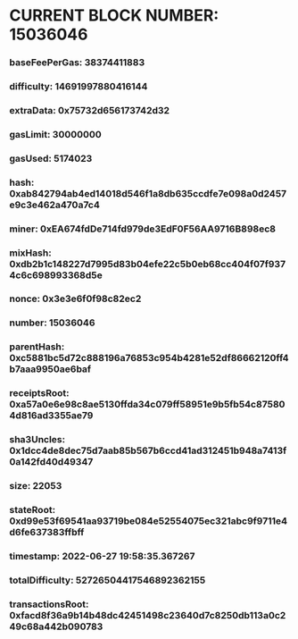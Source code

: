 # CURRENT BLOCK NUMBER: 15036046

### baseFeePerGas: 38374411883
### difficulty: 14691997880416144
### extraData: 0x75732d656173742d32
### gasLimit: 30000000
### gasUsed: 5174023
### hash: 0xab842794ab4ed14018d546f1a8db635ccdfe7e098a0d2457e9c3e462a470a7c4
### miner: 0xEA674fdDe714fd979de3EdF0F56AA9716B898ec8
### mixHash: 0xdb2b1c148227d7995d83b04efe22c5b0eb68cc404f07f9374c6c698993368d5e
### nonce: 0x3e3e6f0f98c82ec2
### number: 15036046
### parentHash: 0xc5881bc5d72c888196a76853c954b4281e52df86662120ff4b7aaa9950ae6baf
### receiptsRoot: 0xa57a0e6e98c8ae5130ffda34c079ff58951e9b5fb54c875804d816ad3355ae79
### sha3Uncles: 0x1dcc4de8dec75d7aab85b567b6ccd41ad312451b948a7413f0a142fd40d49347
### size: 22053
### stateRoot: 0xd99e53f69541aa93719be084e52554075ec321abc9f9711e4d6fe637383ffbff
### timestamp: 2022-06-27 19:58:35.367267
### totalDifficulty: 52726504417546892362155
### transactionsRoot: 0xfacd8f36a9b14b48dc42451498c23640d7c8250db113a0c249c68a442b090783
